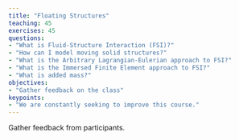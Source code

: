 ```yaml
---
title: "Floating Structures"
teaching: 45
exercises: 45
questions:
- "What is Fluid-Structure Interaction (FSI)?"
- "How can I model moving solid structures?"
- "What is the Arbitrary Lagrangian-Eulerian approach to FSI?"
- "What is the Immersed Finite Element approach to FSI?"
- "What is added mass?"
objectives:
- "Gather feedback on the class"
keypoints:
- "We are constantly seeking to improve this course."
---
```


Gather feedback from participants.
